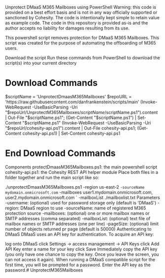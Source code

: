 Unprotect DMaaS M365 Mailboxes using PowerShell
Warning: this code is provided on a best effort basis and is not in any way officially supported or sanctioned by Cohesity. The code is intentionally kept simple to retain value as example code. The code in this repository is provided as-is and the author accepts no liability for damages resulting from its use.

This powershell script removes protection for DMaaS M365 Mailboxes. This script was created for the purpose of automating the offboarding of M365 users. 

Download the script
Run these commands from PowerShell to download the script(s) into your current directory

# Download Commands
$scriptName = 'UnprotectDmaasM365Mailboxes'
$repoURL = 'https://raw.githubusercontent.com/danfrankenstein/scripts/main'
(Invoke-WebRequest -UseBasicParsing -Uri "$repoUrl/UnprotectM365Mailboxes/$scriptName/$scriptName.ps1").content | Out-File "$scriptName.ps1"; (Get-Content "$scriptName.ps1") | Set-Content "$scriptName.ps1"
(Invoke-WebRequest -UseBasicParsing -Uri "$repoUrl/cohesity-api.ps1").content | Out-File cohesity-api.ps1; (Get-Content cohesity-api.ps1) | Set-Content cohesity-api.ps1
# End Download Commands
Components
protectDmaasM365Mailboxes.ps1: the main powershell script
cohesity-api.ps1: the Cohesity REST API helper module
Place both files in a folder together and run the main script like so:

./unprotectDmaasM365Mailboxes.ps1 -region us-east-2 `
                                -sourceName mydomain.onmicrosoft.com `
                                -mailboxes user1.mydomain.onmicrosoft.com, user2.mydomain.onmicrosoft.com `
                                -mailboxList ./mailboxlist.txt
Parameters
-username: (optional) used for password storage only (default is 'DMaaS')
-region: DMaaS region to use
-sourceName: name of registered M365 protection source
-mailboxes: (optional) one or more mailbox names or SMTP addresses (comma separated)
-mailboxList: (optional) text file of mailbox names or SMTP addresses (one per line)
-pageSize: (optional) limit number of objects returned pr page (default is 50000)
Authenticating to DMaaS
DMaaS uses an API key for authentication. To acquire an API key:

log onto DMaaS
click Settings -> access management -> API Keys
click Add API Key
enter a name for your key
click Save
Immediately copy the API key (you only have one chance to copy the key. Once you leave the screen, you can not access it again). When running a DMaaS compatible script for the first time, you will be prompted for a password. Enter the API key as the password.# UnprotectM365Mailboxes
 

